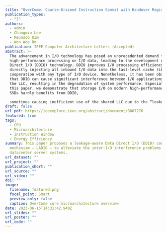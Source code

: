 ```yaml
---
title: "OverCome: Coarse-Grained Instruction Commit with Handover Register Renaming"
publication_types:
  - "2"
authors:
  - admin
  - Changmin Lee
  - Keunsoo Kim
  - Won Woo Ro
publication: IEEE Computer Architecture Letters (Accepted)
abstract: >-
  The advancement in I/O technology has posed an unprecedented demand for
  high-performance processing on I/O data, leading to the development of Data
  Direct I/O (DDIO) technology. DDIO improves I/O processing efficiency by
  directly injecting all inbound I/O data into the last-level cache (LLC) in
  cooperation with any type of I/O device. Nonetheless, it has been observed
  that DDIO can cause significant interference between I/O applications inside
  the LLC, resulting in the degradation of system performance. Especially, in
  this paper, we demonstrate that storage I/O on modern high-performance NVMe
  SSDs hardly benefits from DDIO,

  sometimes causing inefficient use of the shared LLC due to the “leaky DMA problem”. To address this problem, we propose LADIO, an adaptive approach that mitigates inter-application interference by dynamically controlling the DDIO functionality and reallocating LLC ways based on the leakage and locality of storage I/O data, respectively. In scenarios with heavy I/O interference, LADIO improves the throughput of network-intensive applications by 20% while maintaining that of storage-intensive applications.
draft: false
url_pdf: https://ieeexplore.ieee.org/abstract/document/8807276
featured: true
tags:
  - CPU
  - Microarchitecture
  - Instruction Window
  - Energy Efficiency
summary: This paper proposes a leakage-aware Data Direct I/O (DDIO) control
  mechanism – LADIO – to alleviate the inter-I/O interference problems in
  datacenter server systems.
url_dataset: ""
url_project: ""
publication_short: ""
url_source: ""
url_video: ""
doi: ""
image:
  filename: featured.png
  focal_point: Smart
  preview_only: false
  caption: OverCome core microarchitecture overview
date: 2023-06-15T14:31:42.940Z
url_slides: ""
url_poster: ""
url_code: ""
---
```

